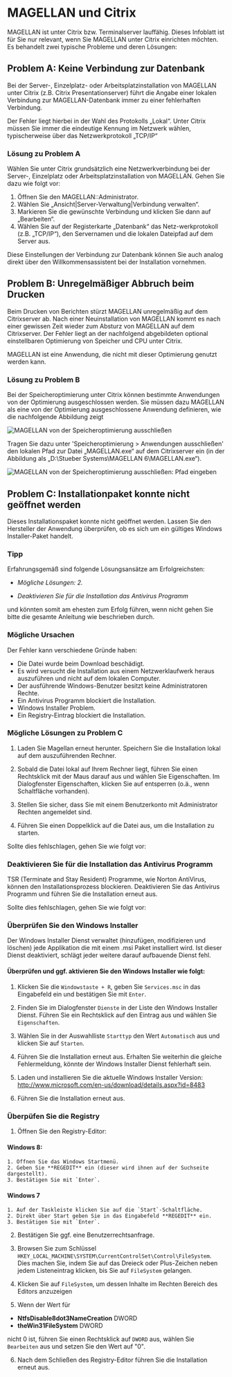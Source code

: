 # MAGELLAN und Citrix

MAGELLAN ist unter Citrix bzw. Terminalserver lauffähig.
Dieses Infoblatt ist für Sie nur relevant, wenn Sie MAGELLAN unter Citrix einrichten möchten. Es behandelt zwei typische Probleme und deren Lösungen:

## Problem A: Keine Verbindung zur Datenbank

Bei der Server-, Einzelplatz- oder Arbeitsplatzinstallation von MAGELLAN unter Citrix (z.B. Citrix Presentationserver) führt die Angabe einer lokalen Verbindung zur MAGELLAN-Datenbank immer zu einer fehlerhaften Verbindung.
 
Der Fehler liegt hierbei in der Wahl des Protokolls „Lokal“. Unter Citrix müssen Sie immer die eindeutige Kennung im Netzwerk wählen, typischerweise über das Netzwerkprotokoll „TCP/IP“

### Lösung zu Problem A

Wählen Sie unter Citrix grundsätzlich eine Netzwerkverbindung bei der Server-, Einzelplatz oder Arbeitsplatzinstallation von MAGELLAN.
Gehen Sie dazu wie folgt vor:

1.	Öffnen Sie den MAGELLAN::Administrator.
2.	Wählen Sie „Ansicht|Server-Verwaltung|Verbindung verwalten“.
3.	Markieren Sie die gewünschte Verbindung und klicken Sie dann auf „Bearbeiten“.
4.	Wählen Sie auf der Registerkarte „Datenbank“ das Netz-werkprotokoll (z.B. „TCP/IP“), den Servernamen und die lokalen Dateipfad auf dem Server aus. 


Diese Einstellungen der Verbindung zur Datenbank können Sie auch analog direkt über den Willkommensassistent bei der Installation vornehmen.

## Problem B: Unregelmäßiger Abbruch beim Drucken

Beim Drucken von Berichten stürzt MAGELLAN unregelmäßig auf dem Citrixserver ab. Nach einer Neuinstallation von MAGELLAN kommt es nach einer gewissen Zeit wieder zum Absturz von MAGELLAN auf dem Citrixserver.
Der Fehler liegt an der nachfolgend abgebildeten optional einstellbaren Optimierung von Speicher und CPU unter Citrix.

MAGELLAN ist eine Anwendung, die nicht mit dieser Optimierung genutzt werden kann.

### Lösung zu Problem B

Bei der Speicheroptimierung unter Citrix können bestimmte Anwendungen von der Optimierung ausgeschlossen werden.
Sie müssen dazu MAGELLAN als eine von der Optimierung ausgeschlossene Anwendung definieren, wie die nachfolgende Abbildung zeigt

 ![MAGELLAN von der Speicheroptimierung ausschließen](/assets/images/citrix01.png)
 
Tragen Sie dazu unter 'Speicheroptimierung > Anwendungen ausschließen' den lokalen Pfad zur Datei „MAGELLAN.exe“ auf dem Citrixserver ein (in der Abbildung als „D:\Stueber Systems\MAGELLAN 6\MAGELLAN.exe“).

![MAGELLAN von der Speicheroptimierung ausschließen: Pfad eingeben](/assets/images/citrix02.png)

## Problem C: Installationpaket konnte nicht geöffnet werden

Dieses Installationspaket konnte nicht geöffnet werden. Lassen Sie den Hersteller der Anwendung überprüfen, ob es sich um ein gültiges Windows Installer-Paket handelt.

### Tipp

Erfahrungsgemäß sind folgende Lösungsansätze am Erfolgreichsten:

* _Mögliche Lösungen: 2._

* _Deaktivieren Sie für die Installation das Antivirus Programm_

und könnten somit am ehesten zum Erfolg führen, wenn nicht gehen Sie bitte die gesamte
Anleitung wie beschrieben durch.

### Mögliche Ursachen

Der Fehler kann verschiedene Gründe haben:

* Die Datei wurde beim Download beschädigt.
* Es wird versucht die Installation aus einem Netzwerklaufwerk heraus auszuführen und nicht auf dem lokalen Computer.
* Der ausführende Windows-Benutzer besitzt keine Administratoren Rechte.
* Ein Antivirus Programm blockiert die Installation.
* Windows Installer Problem.
* Ein Registry-Eintrag blockiert die Installation.

### Mögliche Lösungen zu Problem C

1. Laden Sie Magellan erneut herunter. Speichern Sie die Installation lokal auf dem auszuführenden Rechner.

2. Sobald die Datei lokal auf Ihrem Rechner liegt, führen Sie einen Rechtsklick mit der Maus darauf aus und wählen Sie Eigenschaften. Im Dialogfenster Eigenschaften, klicken Sie auf entsperren (o.ä., wenn Schaltfläche vorhanden).

3. Stellen Sie sicher, dass Sie mit einem Benutzerkonto mit Administrator Rechten angemeldet sind.

4. Führen Sie einen Doppelklick auf die Datei aus, um die Installation zu starten. 
 
Sollte dies fehlschlagen, gehen Sie wie folgt vor:

### Deaktivieren Sie für die Installation das Antivirus Programm

TSR (Terminate and Stay Resident) Programme, wie Norton AntiVirus, können den Installationsprozess blockieren. Deaktivieren Sie das Antivirus Programm und führen Sie die Installation erneut aus. 

Sollte dies fehlschlagen, gehen Sie wie folgt vor:

### Überprüfen Sie den Windows Installer

Der Windows Installer Dienst verwaltet (hinzufügen, modifizieren und löschen) jede Applikation die mit einem .msi Paket installiert wird. Ist dieser Dienst deaktiviert, schlägt jeder weitere darauf aufbauende Dienst fehl.

#### Überprüfen und ggf. aktivieren Sie den Windows Installer wie folgt:

1. Klicken Sie die `Windowstaste + R`, geben Sie `Services.msc` in das Eingabefeld ein und bestätigen Sie mit `Enter`.

2. Finden Sie im Dialogfenster `Dienste` in der Liste den Windows Installer Dienst. Führen Sie ein Rechtsklick auf den Eintrag aus und wählen Sie `Eigenschaften`.

3. Wählen Sie in der Auswahlliste `Starttyp` den Wert `Automatisch` aus und klicken Sie auf `Starten`.

4. Führen Sie die Installation erneut aus. Erhalten Sie weiterhin die gleiche Fehlermeldung, könnte der Windows Installer Dienst fehlerhaft sein. 

5. Laden und installieren Sie die aktuelle Windows Installer Version: http://www.microsoft.com/en-us/download/details.aspx?id=8483

6. Führen Sie die Installation erneut aus.

### Überpüfen Sie die Registry

1. Öffnen Sie den Registry-Editor:

  #### Windows 8:

    1. Öffnen Sie das Windows Startmenü.
    2. Geben Sie **REGEDIT** ein (dieser wird ihnen auf der Suchseite dargestellt).
    3. Bestätigen Sie mit `Enter`.

  #### Windows 7

    1. Auf der Taskleiste klicken Sie auf die `Start`-Schaltfläche.
    2. Direkt über Start geben Sie in das Eingabefeld **REGEDIT** ein.
    3. Bestätigen Sie mit `Enter`.

2. Bestätigen Sie ggf. eine Benutzerrechtsanfrage.

3. Browsen Sie zum Schlüssel `HKEY_LOCAL_MACHINE\SYSTEM\CurrentControlSet\Control\FileSystem`. Dies machen Sie, indem Sie auf das Dreieck oder Plus-Zeichen neben jedem Listeneintrag klicken, bis Sie auf `FileSystem` gelangen.

4. Klicken Sie auf `FileSystem`, um dessen Inhalte im Rechten Bereich des Editors anzuzeigen

5. Wenn der Wert für 
  
  * **NtfsDisable8dot3NameCreation** DWORD 
  * **theWin31FileSystem** DWORD 

  nicht 0 ist, führen Sie einen Rechtsklick auf `DWORD` aus, wählen Sie `Bearbeiten` aus und setzen Sie den Wert auf "0".

6. Nach dem Schließen des Registry-Editor führen Sie die Installation erneut aus.







